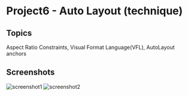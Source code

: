 # Project6 - Auto Layout (technique)

## Topics
Aspect Ratio Constraints, Visual Format Language(VFL), AutoLayout anchors

## Screenshots
![screenshot1](https://github.com/khumargirdhar/100DaysOfSwift/blob/main/07B-Project6b/Screenshots/P6-01.png)
![screenshot2](https://github.com/khumargirdhar/100DaysOfSwift/blob/main/07B-Project6b/Screenshots/P6-02.png)